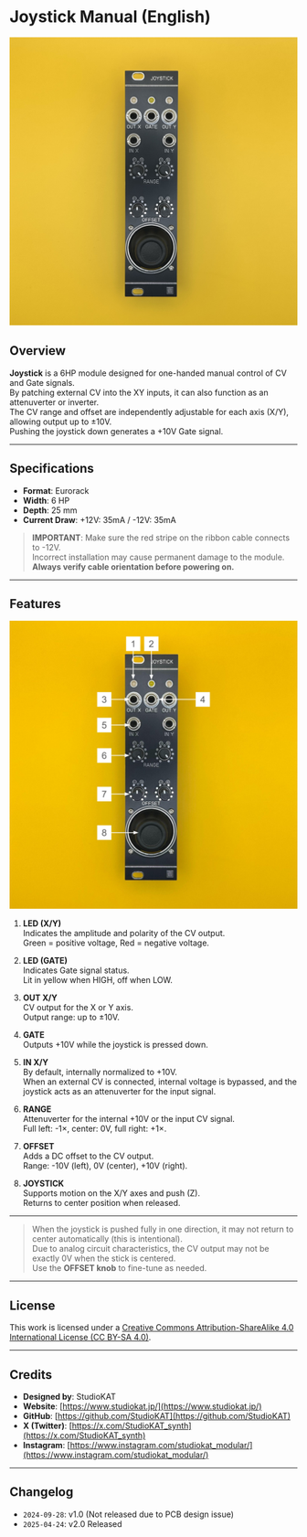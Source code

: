 # Joystick Manual (English)

![Joystick Front](../../Images/Joystick_Front.jpeg)

## Overview

**Joystick** is a 6HP module designed for one-handed manual control of CV and Gate signals.  
By patching external CV into the XY inputs, it can also function as an attenuverter or inverter.  
The CV range and offset are independently adjustable for each axis (X/Y), allowing output up to ±10V.  
Pushing the joystick down generates a +10V Gate signal.

---

## Specifications

- **Format**: Eurorack  
- **Width**: 6 HP  
- **Depth**: 25 mm  
- **Current Draw**: +12V: 35mA / -12V: 35mA  

> **IMPORTANT**: Make sure the red stripe on the ribbon cable connects to -12V.  
> Incorrect installation may cause permanent damage to the module.  
> **Always verify cable orientation before powering on.**

---

## Features

![explanation](../../Images/Joystick_Ex.jpg)

1. **LED (X/Y)**  
   Indicates the amplitude and polarity of the CV output.  
   Green = positive voltage, Red = negative voltage.

2. **LED (GATE)**  
   Indicates Gate signal status.  
   Lit in yellow when HIGH, off when LOW.

3. **OUT X/Y**  
   CV output for the X or Y axis.  
   Output range: up to ±10V.

4. **GATE**  
   Outputs +10V while the joystick is pressed down.

5. **IN X/Y**  
   By default, internally normalized to +10V.  
   When an external CV is connected, internal voltage is bypassed, and the joystick acts as an attenuverter for the input signal.

6. **RANGE**  
   Attenuverter for the internal +10V or the input CV signal.  
   Full left: -1×, center: 0V, full right: +1×.

7. **OFFSET**  
   Adds a DC offset to the CV output.  
   Range: -10V (left), 0V (center), +10V (right).

8. **JOYSTICK**  
   Supports motion on the X/Y axes and push (Z).  
   Returns to center position when released.

---

> When the joystick is pushed fully in one direction, it may not return to center automatically (this is intentional).  
> Due to analog circuit characteristics, the CV output may not be exactly 0V when the stick is centered.  
> Use the **OFFSET knob** to fine-tune as needed.

---

## License

This work is licensed under a [Creative Commons Attribution-ShareAlike 4.0 International License (CC BY-SA 4.0)](https://creativecommons.org/licenses/by-sa/4.0/).

---

## Credits

- **Designed by**: StudioKAT  
- **Website**: [https://www.studiokat.jp/](https://www.studiokat.jp/)  
- **GitHub**: [https://github.com/StudioKAT](https://github.com/StudioKAT)  
- **X (Twitter)**: [https://x.com/StudioKAT_synth](https://x.com/StudioKAT_synth)  
- **Instagram**: [https://www.instagram.com/studiokat_modular/](https://www.instagram.com/studiokat_modular/)

---

## Changelog

- `2024-09-28`: v1.0 (Not released due to PCB design issue)  
- `2025-04-24`: v2.0 Released  
